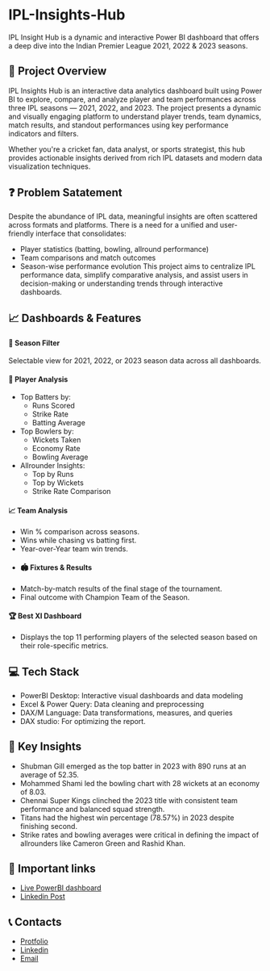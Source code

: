 # IPL-Insights-Hub
IPL Insight Hub is a dynamic and interactive Power BI dashboard that offers a deep dive into the Indian Premier League 2021, 2022 &amp; 2023 seasons.

## 🧾 Project Overview
IPL Insights Hub is an interactive data analytics dashboard built using Power BI to explore, compare, and analyze player and team performances across three IPL seasons — 2021, 2022, and 2023. The project presents a dynamic and visually engaging platform to understand player trends, team dynamics, match results, and standout performances using key performance indicators and filters.

Whether you're a cricket fan, data analyst, or sports strategist, this hub provides actionable insights derived from rich IPL datasets and modern data visualization techniques.

## ❓ Problem Satatement
Despite the abundance of IPL data, meaningful insights are often scattered across formats and platforms. There is a need for a unified and user-friendly interface that consolidates:
- Player statistics (batting, bowling, allround performance)
- Team comparisons and match outcomes
- Season-wise performance evolution
This project aims to centralize IPL performance data, simplify comparative analysis, and assist users in decision-making or understanding trends through interactive dashboards.

## 📈 Dashboards & Features
#### 📅 Season Filter
Selectable view for 2021, 2022, or 2023 season data across all dashboards.
#### 🧢 Player Analysis
- Top Batters by:
  - Runs Scored
  - Strike Rate
  - Batting Average
- Top Bowlers by:
  - Wickets Taken
  - Economy Rate
  - Bowling Average
- Allrounder Insights:
  - Top by Runs
  - Top by Wickets
  - Strike Rate Comparison
#### 📈 Team Analysis
- Win % comparison across seasons.
- Wins while chasing vs batting first.
- Year-over-Year team win trends.
- #### 🏟️ Fixtures & Results
- Match-by-match results of the final stage of the tournament.
- Final outcome with Champion Team of the Season.
#### 🏆 Best XI Dashboard
- Displays the top 11 performing players of the selected season based on their role-specific metrics.

## 💻 Tech Stack
- PowerBI Desktop: Interactive visual dashboards and data modeling
- Excel & Power Query: Data cleaning and preprocessing
- DAX/M Language: Data transformations, measures, and queries
- DAX studio: For optimizing the report.

## 🔑 Key Insights
- Shubman Gill emerged as the top batter in 2023 with 890 runs at an average of 52.35.
- Mohammed Shami led the bowling chart with 28 wickets at an economy of 8.03.
- Chennai Super Kings clinched the 2023 title with consistent team performance and balanced squad strength.
- Titans had the highest win percentage (78.57%) in 2023 despite finishing second.
- Strike rates and bowling averages were critical in defining the impact of allrounders like Cameron Green and Rashid Khan.

## 🔗 Important links
- [Live PowerBI dashboard](https://app.powerbi.com/view?r=eyJrIjoiMmZmY2Q3ZmUtNDg3OC00MjNlLWJmODYtZjQ3MTk1ZDY1YmI3IiwidCI6ImM2ZTU0OWIzLTVmNDUtNDAzMi1hYWU5LWQ0MjQ0ZGM1YjJjNCJ9)
- [Linkedin Post]()

## 📞 Contacts
- [Protfolio](https://codebasics.io/portfolio/Suraj-Kant)
- [Linkedin](https://www.linkedin.com/in/surajkant9/)
- [Email](mailto:surajkant264@gmail.com)
